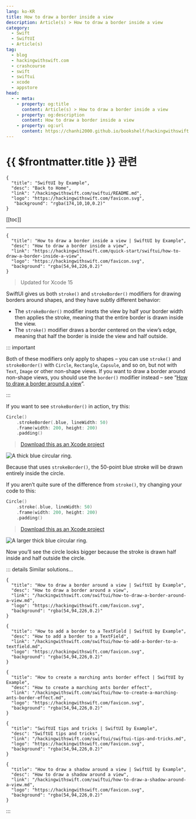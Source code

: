 ```yaml
---
lang: ko-KR
title: How to draw a border inside a view
description: Article(s) > How to draw a border inside a view
category:
  - Swift
  - SwiftUI
  - Article(s)
tag: 
  - blog
  - hackingwithswift.com
  - crashcourse
  - swift
  - swiftui
  - xcode
  - appstore
head:
  - - meta:
    - property: og:title
      content: Article(s) > How to draw a border inside a view
    - property: og:description
      content: How to draw a border inside a view
    - property: og:url
      content: https://chanhi2000.github.io/bookshelf/hackingwithswift.com/swiftui/how-to-draw-a-border-inside-a-view.html
---
```


# {{ $frontmatter.title }} 관련

```component VPCard
{
  "title": "SwiftUI by Example",
  "desc": "Back to Home",
  "link": "/hackingwithswift.com/swiftui/README.md",
  "logo": "https://hackingwithswift.com/favicon.svg",
   "background": "rgba(174,10,10,0.2)"
}
```

[[toc]]

---

```component VPCard
{
  "title": "How to draw a border inside a view | SwiftUI by Example",
  "desc": "How to draw a border inside a view",
  "link": "https://hackingwithswift.com/quick-start/swiftui/how-to-draw-a-border-inside-a-view",
  "logo": "https://hackingwithswift.com/favicon.svg",
  "background": "rgba(54,94,226,0.2)"
}
```

> Updated for Xcode 15

SwiftUI gives us both `stroke()` and `strokeBorder()` modifiers for drawing borders around shapes, and they have subtly different behavior:

- The `strokeBorder()` modifier insets the view by half your border width then applies the stroke, meaning that the entire border is drawn inside the view.
- The `stroke()` modifier draws a border centered on the view’s edge, meaning that half the border is inside the view and half outside.

::: important

Both of these modifiers only apply to shapes – you can use `stroke()` and `strokeBorder()` with `Circle`, `Rectangle`, `Capsule`, and so on, but not with `Text`, `Image` or other non-shape views. If you want to draw a border around non-shape views, you should use the `border()` modifier instead – see “[How to draw a border around a view](/hackingwithswift.com/swiftui/how-to-draw-a-border-around-a-view.md)”.

:::

If you want to see `strokeBorder()` in action, try this:

```swift
Circle()
    .strokeBorder(.blue, lineWidth: 50)
    .frame(width: 200, height: 200)
    .padding()
```

> [<FontIcon icon="fas fa-file-zipper"/>Download this as an Xcode project](https://hackingwithswift.com/files/projects/swiftui/how-to-draw-a-border-inside-a-view-1.zip)

![A thick blue circular ring.](https://hackingwithswift.com/img/books/quick-start/swiftui/how-to-draw-a-border-inside-a-view-1~dark@2x.png)

Because that uses `strokeBorder()`, the 50-point blue stroke will be drawn entirely inside the circle.

If you aren’t quite sure of the difference from `stroke()`, try changing your code to this:

```swift
Circle()
    .stroke(.blue, lineWidth: 50)
    .frame(width: 200, height: 200)
    .padding()
```

> [<FontIcon icon="fas fa-file-zipper"/>Download this as an Xcode project](https://hackingwithswift.com/files/projects/swiftui/how-to-draw-a-border-inside-a-view-2.zip)

![A larger thick blue circular ring.](https://hackingwithswift.com/img/books/quick-start/swiftui/how-to-draw-a-border-inside-a-view-2~dark@2x.png)

Now you’ll see the circle looks bigger because the stroke is drawn half inside and half outside the circle.

::: details Similar solutions…

```component VPCard
{
  "title": "How to draw a border around a view | SwiftUI by Example",
  "desc": "How to draw a border around a view",
  "link": "/hackingwithswift.com/swiftui/how-to-draw-a-border-around-a-view.md",
  "logo": "https://hackingwithswift.com/favicon.svg",
  "background": "rgba(54,94,226,0.2)"
}
```

```component VPCard
{
  "title": "How to add a border to a TextField | SwiftUI by Example",
  "desc": "How to add a border to a TextField",
  "link": "/hackingwithswift.com/swiftui/how-to-add-a-border-to-a-textfield.md",
  "logo": "https://hackingwithswift.com/favicon.svg",
  "background": "rgba(54,94,226,0.2)"
}
```

```component VPCard
{
  "title": "How to create a marching ants border effect | SwiftUI by Example",
  "desc": "How to create a marching ants border effect",
  "link": "/hackingwithswift.com/swiftui/how-to-create-a-marching-ants-border-effect.md",
  "logo": "https://hackingwithswift.com/favicon.svg",
  "background": "rgba(54,94,226,0.2)"
}
```

```component VPCard
{
  "title": "SwiftUI tips and tricks | SwiftUI by Example",
  "desc": "SwiftUI tips and tricks",
  "link": "/hackingwithswift.com/swiftui/swiftui-tips-and-tricks.md",
  "logo": "https://hackingwithswift.com/favicon.svg",
  "background": "rgba(54,94,226,0.2)"
}
```

```component VPCard
{
  "title": "How to draw a shadow around a view | SwiftUI by Example",
  "desc": "How to draw a shadow around a view",
  "link": "/hackingwithswift.com/swiftui/how-to-draw-a-shadow-around-a-view.md",
  "logo": "https://hackingwithswift.com/favicon.svg",
  "background": "rgba(54,94,226,0.2)"
}
```

:::

